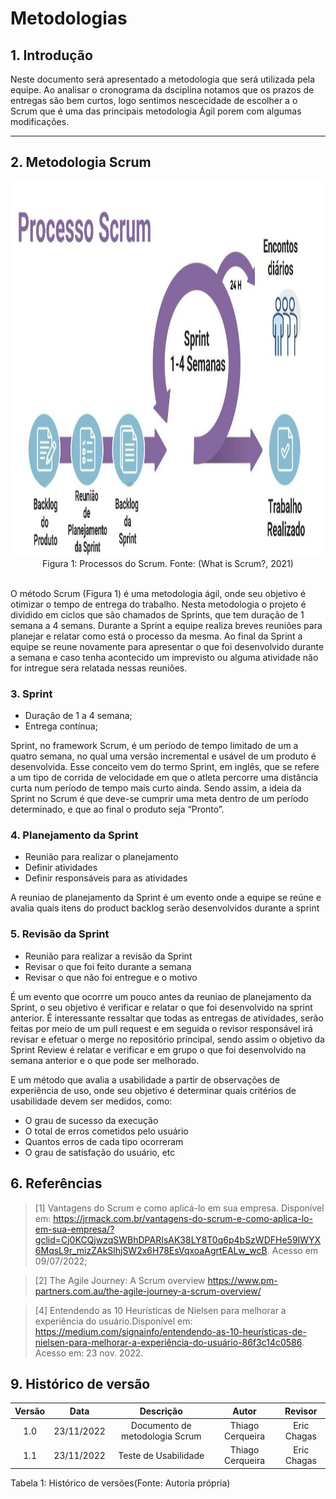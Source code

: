 # Metodologias

## 1. Introdução

<p>Neste documento será apresentado a metodologia que será utilizada pela equipe. Ao analisar o cronograma da dsciplina notamos que os prazos de entregas são bem curtos, logo sentimos nescecidade de escolher a o Scrum que é uma das principais metodologia Ágil porem com algumas modificações.  </p>

---

## 2. Metodologia Scrum

<div align="center">
<img src="https://raw.githubusercontent.com/Interacao-Humano-Computador/2022.2-UnbIdiomas/main/docs/assets/img/processoScrum.png" width="1000" height="600"/>
<figcaption align="center">Figura 1: Processos do Scrum. Fonte: (What is Scrum?, 2021)</figcaption>
</div>
<br/>

<p>O método Scrum (Figura 1) é uma metodologia ágil, onde seu objetivo é otimizar o tempo de entrega do trabalho. Nesta metodologia o projeto é dividido em ciclos  que são chamados de Sprints, que tem duração de 1 semana a 4 semans. Durante a Sprint a equipe realiza breves reuniões para planejar e relatar como está o processo da mesma. Ao final da Sprint a equipe se reune novamente para apresentar o que foi desenvolvido durante a semana e caso tenha acontecido um imprevisto ou alguma atividade não for intregue sera relatada nessas reuniões.</p>

### 3. Sprint

- Duração de 1 a 4 semana;
- Entrega contínua;

Sprint, no framework Scrum, é um período de tempo limitado de um a quatro semana, no qual uma versão incremental e usável de um produto é desenvolvida.
Esse conceito vem do termo Sprint, em inglês, que se refere a um tipo de corrida de velocidade em que o atleta percorre uma distância curta num período de tempo mais curto ainda. Sendo assim, a ideia da Sprint no Scrum é que deve-se cumprir uma meta dentro de um período determinado, e que ao final o produto seja “Pronto”.

### 4. Planejamento da Sprint

- Reunião para realizar o planejamento
- Definir atividades
- Definir responsáveis para as atividades

A reuniao de planejamento da Sprint é um evento onde a equipe se reúne e avalia quais itens do product backlog serão desenvolvidos durante a sprint


### 5. Revisão da Sprint

- Reunião para realizar a revisão da Sprint
- Revisar o que foi feito durante a semana
- Revisar o que não foi entregue e o motivo

É um evento que ocorrre um pouco antes da reuniao de planejamento da Sprint, o seu objetivo é verificar e relatar o que foi desenvolvido na sprint anterior. É interessante ressaltar que todas as entregas de atividades, serão feitas por meio de um pull request e em seguida o revisor responsável irá revisar e efetuar o merge no repositório principal, sendo assim o objetivo da Sprint Review é relatar e verificar e em grupo o que foi desenvolvido na semana anterior e o que pode ser melhorado.

<p>E um método que avalia a usabilidade a partir de observações de experiência de uso, onde seu objetivo é determinar quais critérios de usabilidade devem ser medidos, como:</p>

- O grau de sucesso da execução
- O total de erros cometidos pelo usuário
- Quantos erros de cada tipo ocorreram
- O grau de satisfação do usuário, etc


## 6. Referências

>[1] Vantagens do Scrum e como aplicá-lo em sua empresa. Disponível em: https://jrmack.com.br/vantagens-do-scrum-e-como-aplica-lo-em-sua-empresa/?gclid=Cj0KCQjwzqSWBhDPARIsAK38LY8T0q6p4bSzWDFHe59IWYX6MqsL9r_mizZAkSlhjSW2x6H78EsVqxoaAgrtEALw_wcB. Acesso em 09/07/2022;

>[2] The Agile Journey: A Scrum overview https://www.pm-partners.com.au/the-agile-journey-a-scrum-overview/

>[4] Entendendo as 10 Heurísticas de Nielsen para melhorar a experiência do usuário.Disponível em: <https://medium.com/signainfo/entendendo-as-10-heurísticas-de-nielsen-para-melhorar-a-experiência-do-usuário-86f3c14c0586>. Acesso em: 23 nov. 2022.

## 9. Histórico de versão

| Versão |    Data    |            Descrição             |      Autor       |   Revisor   |
| :----: | :--------: | :------------------------------: | :--------------: | :---------: |
|  1.0   | 23/11/2022 |  Documento de metodologia Scrum  | Thiago Cerqueira | Eric Chagas |
|  1.1   | 23/11/2022 |       Teste de Usabilidade       | Thiago Cerqueira | Eric Chagas |



<div align="center">
<figcaption align="left">Tabela 1: Histórico de versões(Fonte: Autoria própria)</figcaption>
</div>
<br/>
